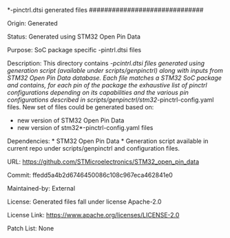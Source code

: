 *-pinctrl.dtsi generated files
##############################

Origin:
   Generated

Status:
   Generated using STM32 Open Pin Data

Purpose:
   SoC package specific -pintrl.dtsi files

Description:
   This directory contains *-pcintrl.dtsi files generated using generation
   script (available under scripts/genpinctrl) along with inputs from
   STM32 Open Pin Data database.
   Each file matches a STM32 SoC package and contains, for each pin of the
   package the exhaustive list of pinctrl configurations depending on its
   capabilities and the various pin configurations described in
   scripts/genpinctrl/stm32*-pinctrl-config.yaml files.
   New set of files could be generated based on:
   - new version of STM32 Open Pin Data
   - new version of stm32*-pinctrl-config.yaml files

Dependencies:
    * STM32 Open Pin Data
    * Generation script available in current repo under scripts/genpinctrl
      and configuration files.

URL:
   https://github.com/STMicroelectronics/STM32_open_pin_data

Commit:
   ffedd5a4b2d6746450086c108c967eca462841e0

Maintained-by:
   External

License:
   Generated files fall under license Apache-2.0

License Link:
   https://www.apache.org/licenses/LICENSE-2.0

Patch List:
   None